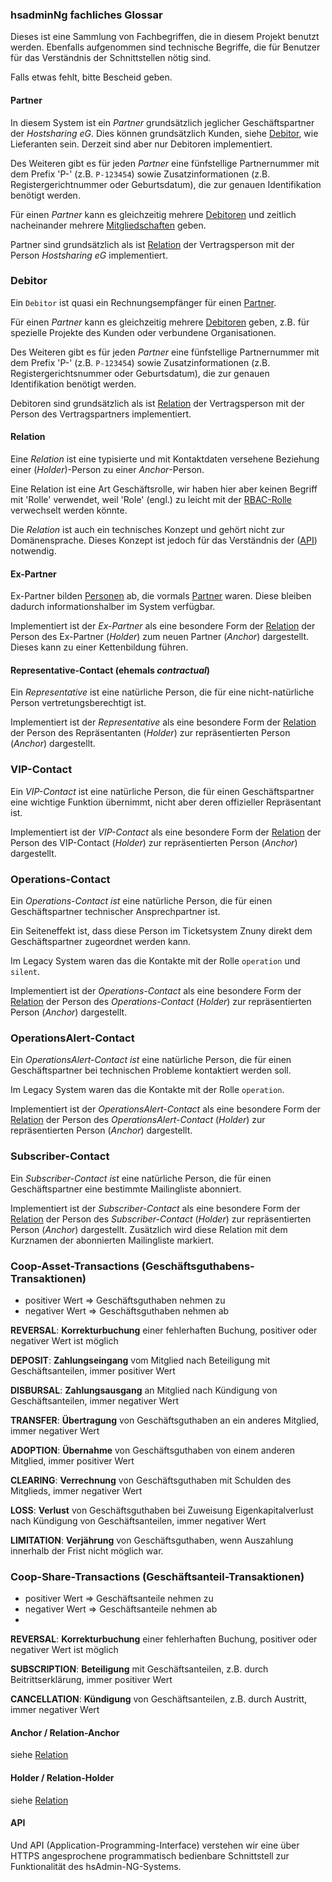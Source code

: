 ### hsadminNg fachliches Glossar

<!--
Currently, this business glossary is only available in German because in many cases, 
the German terms are important for comprehensibility for those using this software.
-->

Dieses ist eine Sammlung von Fachbegriffen, die in diesem Projekt benutzt werden.
Ebenfalls aufgenommen sind technische Begriffe, die für Benutzer für das Verständnis der Schnittstellen nötig sind.

Falls etwas fehlt, bitte Bescheid geben.


#### Partner

In diesem System ist ein _Partner_ grundsätzlich jeglicher Geschäftspartner der _Hostsharing eG_.
Dies können grundsätzlich Kunden, siehe [Debitor](#Debitor), wie Lieferanten sein.
Derzeit sind aber nur Debitoren implementiert.

Des Weiteren gibt es für jeden _Partner_ eine fünfstellige Partnernummer mit dem Prefix 'P-' (z.B. `P-123454`)
sowie Zusatzinformationen (z.B. Registergerichtnummer oder Geburtsdatum), die zur genauen Identifikation benötigt werden.

Für einen _Partner_ kann es gleichzeitig mehrere [Debitoren](#Debitor) 
und zeitlich nacheinander mehrere [Mitgliedschaften](#Mitgliedschaft) geben.

Partner sind grundsätzlich als ist [Relation](#Relation) der Vertragsperson mit der Person _Hostsharing eG_ implementiert.


### Debitor

Ein `Debitor` ist quasi ein Rechnungsempfänger für einen [Partner](#Partner).

Für einen _Partner_ kann es gleichzeitig mehrere [Debitoren](#Debitor) geben, 
z.B. für spezielle Projekte des Kunden oder verbundene Organisationen.

Des Weiteren gibt es für jeden _Partner_ eine fünfstellige Partnernummer mit dem Prefix 'P-' (z.B. `P-123454`)
sowie Zusatzinformationen (z.B. Registergerichtsnummer oder Geburtsdatum), die zur genauen Identifikation benötigt werden.

Debitoren sind grundsätzlich als ist [Relation](#Relation) der Vertragsperson mit der Person des Vertragspartners implementiert.


#### Relation

Eine _Relation_ ist eine typisierte und mit Kontaktdaten versehene Beziehung einer (_Holder_)-Person zu einer _Anchor_-Person.

Eine Relation ist eine Art Geschäftsrolle, wir haben hier aber keinen Begriff mit 'Rolle' verwendet,
weil 'Role' (engl.) zu leicht mit der [RBAC-Rolle](#RBAC-Role) verwechselt werden könnte.

Die _Relation_ ist auch ein technisches Konzept und gehört nicht zur Domänensprache.
Dieses Konzept ist jedoch für das Verständnis der ([API](#API)) notwendig.


#### Ex-Partner

Ex-Partner bilden [Personen](#Person) ab, die vormals [Partner](#Partner) waren.
Diese bleiben dadurch informationshalber im System verfügbar.

Implementiert ist der _Ex-Partner_ als eine besondere Form der [Relation](#Relation)
der Person des Ex-Partner (_Holder_) zum neuen Partner (_Anchor_) dargestellt.
Dieses kann zu einer Kettenbildung führen.


#### Representative-Contact (ehemals _contractual_)

Ein _Representative_ ist eine natürliche Person, die für eine nicht-natürliche Person vertretungsberechtigt ist.

Implementiert ist der _Representative_ als eine besondere Form der [Relation](#Relation) 
der Person des Repräsentanten (_Holder_) zur repräsentierten Person (_Anchor_) dargestellt.


### VIP-Contact

Ein _VIP-Contact_ ist eine natürliche Person, die für einen Geschäftspartner eine wichtige Funktion übernimmt, 
nicht aber deren offizieller Repräsentant ist. 

Implementiert ist der _VIP-Contact_ als eine besondere Form der [Relation](#Relation)
der Person des VIP-Contact (_Holder_) zur repräsentierten Person (_Anchor_) dargestellt.


### Operations-Contact

Ein _Operations-_Contact_ ist_ eine natürliche Person, die für einen Geschäftspartner technischer Ansprechpartner ist.

Ein Seiteneffekt ist, dass diese Person im Ticketsystem Znuny direkt dem Geschäftspartner zugeordnet werden kann.

Im Legacy System waren das die Kontakte mit der Rolle `operation` und `silent`.

Implementiert ist der _Operations-Contact_ als eine besondere Form der [Relation](#Relation)
der Person des _Operations-Contact_ (_Holder_) zur repräsentierten Person (_Anchor_) dargestellt.


### OperationsAlert-Contact

Ein _OperationsAlert-_Contact_ ist_ eine natürliche Person, die für einen Geschäftspartner bei technischen Probleme kontaktiert werden soll.

Im Legacy System waren das die Kontakte mit der Rolle `operation`.

Implementiert ist der _OperationsAlert-Contact_ als eine besondere Form der [Relation](#Relation)
der Person des _OperationsAlert-Contact_ (_Holder_) zur repräsentierten Person (_Anchor_) dargestellt.


### Subscriber-Contact

Ein _Subscriber-_Contact_ ist_ eine natürliche Person, die für einen Geschäftspartner eine bestimmte Mailingliste abonniert.

Implementiert ist der _Subscriber-Contact_ als eine besondere Form der [Relation](#Relation)
der Person des _Subscriber-Contact_ (_Holder_) zur repräsentierten Person (_Anchor_) dargestellt.
Zusätzlich wird diese Relation mit dem Kurznamen der abonnierten Mailingliste markiert.  


### Coop-Asset-Transactions (Geschäftsguthabens-Transaktionen)

- positiver Wert => Geschäftsguthaben nehmen zu
- negativer Wert => Geschäftsguthaben nehmen ab

**REVERSAL**: **Korrekturbuchung** einer fehlerhaften Buchung, positiver oder negativer Wert ist möglich 

**DEPOSIT**: **Zahlungseingang** vom Mitglied nach Beteiligung mit Geschäftsanteilen, immer positiver Wert

**DISBURSAL**: **Zahlungsausgang** an Mitglied nach Kündigung von Geschäftsanteilen, immer negativer Wert

**TRANSFER**: **Übertragung** von Geschäftsguthaben an ein anderes Mitglied, immer negativer Wert

**ADOPTION**: **Übernahme** von Geschäftsguthaben von einem anderen Mitglied, immer positiver Wert

**CLEARING**: **Verrechnung** von Geschäftsguthaben mit Schulden des Mitglieds, immer negativer Wert

**LOSS**: **Verlust** von Geschäftsguthaben bei Zuweisung Eigenkapitalverlust nach Kündigung von Geschäftsanteilen, immer negativer Wert 

**LIMITATION**: **Verjährung** von Geschäftsguthaben, wenn Auszahlung innerhalb der Frist nicht möglich war.


### Coop-Share-Transactions (Geschäftsanteil-Transaktionen)

- positiver Wert => Geschäftsanteile nehmen zu
- negativer Wert => Geschäftsanteile nehmen ab
- 
**REVERSAL**: **Korrekturbuchung** einer fehlerhaften Buchung, positiver oder negativer Wert ist möglich

**SUBSCRIPTION**: **Beteiligung** mit Geschäftsanteilen, z.B. durch Beitrittserklärung, immer positiver Wert

**CANCELLATION**: **Kündigung** von Geschäftsanteilen, z.B. durch Austritt, immer negativer Wert


#### Anchor / Relation-Anchor

siehe [Relation](#Relation)


#### Holder / Relation-Holder

siehe [Relation](#Relation)


#### API

Und API (Application-Programming-Interface) verstehen wir eine über HTTPS angesprochene programmatisch bedienbare Schnittstell 
zur Funktionalität des hsAdmin-NG-Systems.
